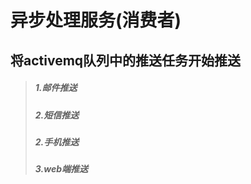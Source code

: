 # 异步处理服务(消费者)
## 将activemq队列中的推送任务开始推送
> ##### 1.邮件推送
> ##### 2.短信推送
> ##### 2.手机推送
> ##### 3.web端推送



